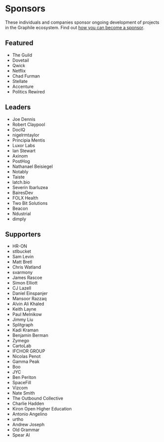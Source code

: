 # Sponsors

These individuals and companies sponsor ongoing development of projects in
the Graphile ecosystem. Find out [how you can become a
sponsor](https://graphile.org/sponsor/).

## Featured

- The Guild
- Dovetail
- Qwick
- Netflix
- Chad Furman
- Stellate
- Accenture
- Politics Rewired

## Leaders

- Joe Dennis
- Robert Claypool
- DocIQ
- nigelrmtaylor
- Principia Mentis
- Luxor Labs
- Ian Stewart
- Axinom
- PostHog
- Nathanael Beisiegel
- Notably
- Taiste
- latch.bio
- Severin Ibarluzea
- BairesDev
- FOLX Health
- Two Bit Solutions
- Beacon
- Ndustrial
- dimply

## Supporters

- HR-ON
- stlbucket
- Sam Levin
- Matt Bretl
- Chris Watland
- svarmony
- James Rascoe
- Simon Elliott
- CJ Lazell
- Daniel Einspanjer
- Mansoor Razzaq
- Alvin Ali Khaled
- Keith Layne
- Paul Melnikow
- Jimmy Liu
- Splitgraph
- Kadi Kraman
- Benjamin Berman
- Zymego
- CartoLab
- IFCHOR GROUP
- Nicolas Penot
- Gamma Peak
- Boo
- JYC
- Ben Periton
- SpaceFill
- Vizcom
- Nate Smith
- The Outbound Collective
- Charlie Hadden
- Kiron Open Higher Education
- Antonio Angelino
- urtho
- Andrew Joseph
- Old Grammar
- Spear AI
